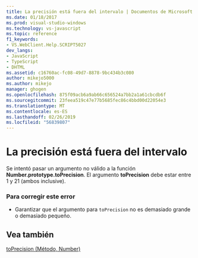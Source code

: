 ```yaml
---
title: La precisión está fuera del intervalo | Documentos de Microsoft
ms.date: 01/18/2017
ms.prod: visual-studio-windows
ms.technology: vs-javascript
ms.topic: reference
f1_keywords:
- VS.WebClient.Help.SCRIPT5027
dev_langs:
- JavaScript
- TypeScript
- DHTML
ms.assetid: c16760ac-fc08-49d7-8878-9bc434b3c080
author: mikejo5000
ms.author: mikejo
manager: ghogen
ms.openlocfilehash: 875f09acb6a9ab66c656524a7bb2a1a61cbcdb6f
ms.sourcegitcommit: 23feea519c47e77b5685fec86c4bbd00d22054e3
ms.translationtype: MT
ms.contentlocale: es-ES
ms.lasthandoff: 02/26/2019
ms.locfileid: "56839807"
---
```

# <a name="the-precision-is-out-of-range"></a>La precisión está fuera del intervalo
Se intentó pasar un argumento no válido a la función **Number.prototype.toPrecision**. El argumento **toPrecision** debe estar entre 1 y 21 (ambos inclusive).  
  
### <a name="to-correct-this-error"></a>Para corregir este error  
  
-   Garantizar que el argumento para `toPrecision` no es demasiado grande o demasiado pequeño.  
  
## <a name="see-also"></a>Vea también  
 [toPrecision (Método, Number)](../../javascript/reference/toprecision-method-number-javascript.md)